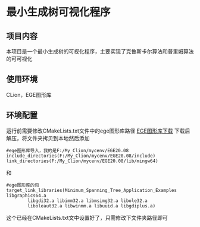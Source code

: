 # 最小生成树可视化程序

## 项目内容

本项目是一个最小生成树的可视化程序，主要实现了克鲁斯卡尔算法和普里姆算法的可可视化


## 使用环境

CLion，EGE图形库

## 环境配置

运行前需要修改CMakeLists.txt文件中的ege图形库路径
[EGE图形库下载](https://xege.org/download/ege20.08_all.7z)
下载后解压，将文件夹拷贝到本地然后添加

```
#ege图形库导入，我的是F:/My_Clion/mycenv/EGE20.08
include_directories(F:/My_Clion/mycenv/EGE20.08/include)
link_directories(F:/My_Clion/mycenv/EGE20.08/lib/mingw64)
```

和

```
#ege图形库的包
target_link_libraries(Minimum_Spanning_Tree_Application_Examples libgraphics64.a
        libgdi32.a libimm32.a libmsimg32.a libole32.a
        liboleaut32.a libwinmm.a libuuid.a libgdiplus.a)
````

这个已经在CMakeLists.txt文中设置好了，只需修改下文件夹路径即可

